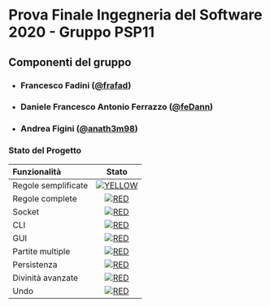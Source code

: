 # Prova Finale Ingegneria del Software 2020 - Gruppo PSP11

## Componenti del gruppo
- ###       Francesco Fadini ([@frafad](https://github.com/frafad))
- ###       Daniele Francesco Antonio Ferrazzo ([@feDann](https://github.com/feDann))
- ###       Andrea Figini ([@anath3m98](https://github.com/anath3m98))

### Stato del Progetto
| Funzionalità | Stato |
|:-----------------------|:------------------------------------:|
| Regole semplificate | [![YELLOW](https://placehold.it/15/ffdd00/ffdd00)](#) |
| Regole complete | [![RED](https://placehold.it/15/f03c15/f03c15)](#) |
| Socket | [![RED](https://placehold.it/15/f03c15/f03c15)](#) |
| CLI | [![RED](https://placehold.it/15/f03c15/f03c15)](#)|
| GUI | [![RED](https://placehold.it/15/f03c15/f03c15)](#)|
| Partite multiple | [![RED](https://placehold.it/15/f03c15/f03c15)](#)|
| Persistenza | [![RED](https://placehold.it/15/f03c15/f03c15)](#)|
| Divinità avanzate | [![RED](https://placehold.it/15/f03c15/f03c15)](#)|
| Undo | [![RED](https://placehold.it/15/f03c15/f03c15)](#)|


<!--
[![RED](https://placehold.it/15/f03c15/f03c15)](#)
[![YELLOW](https://placehold.it/15/ffdd00/ffdd00)](#)
[![GREEN](https://placehold.it/15/44bb44/44bb44)](#)
-->
